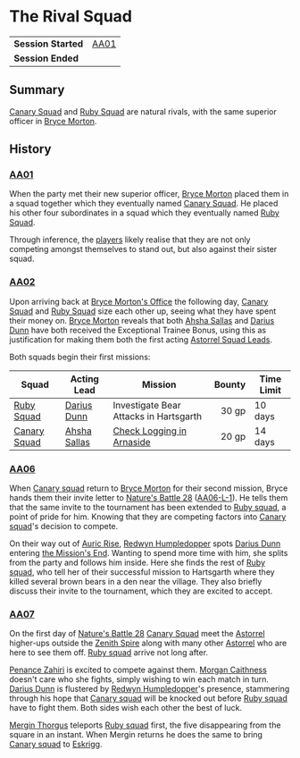 # The Rival Squad

|||
| --- | --- |
| **Session Started** | [AA01](../sessions/completed/AA01.md) | storyline.2
| **Session Ended** | |

## Summary

[Canary Squad](../organisations/astorrel/squads/canary-squad.md) and [Ruby Squad](../organisations/astorrel/squads/ruby-squad.md) are natural rivals, with the same superior officer in [Bryce Morton](../characters/bryce-morton.md).

## History

### [AA01](../sessions/completed/AA01.md)

When the party met their new superior officer, [Bryce Morton](../characters/bryce-morton.md) placed them in a squad together which they eventually named [Canary Squad](../organisations/astorrel/squads/canary-squad.md). He placed his other four subordinates in a squad which they eventually named [Ruby Squad](../organisations/astorrel/squads/ruby-squad.md).

Through inference, the [players](../../../players/logan.md) likely realise that they are not only competing amongst themselves to stand out, but also against their sister squad.

### [AA02](../sessions/completed/AA02.md)

Upon arriving back at [Bryce Morton's Office](../places/buildings/bryce-mortons-office.md) the following day, [Canary Squad](../organisations/astorrel/squads/canary-squad.md) and [Ruby Squad](../organisations/astorrel/squads/ruby-squad.md) size each other up, seeing what they have spent their money on. [Bryce Morton](../characters/bryce-morton.md) reveals that both [Ahsha Sallas](../characters/ahsha-sallas.md) and [Darius Dunn](../characters/darius-dunn.md) have both received the Exceptional Trainee Bonus, using this as justification for making them both the first acting [Astorrel Squad Leads](../organisations/astorrel/ranks/astorrel-squad-lead.md).

Both squads begin their first missions:

| Squad | Acting Lead | Mission | Bounty | Time Limit |
| --- | --- | --- | ---:| --- |
| [Ruby Squad](../organisations/astorrel/squads/ruby-squad.md) | [Darius Dunn](../characters/darius-dunn.md) | Investigate Bear Attacks in Hartsgarth | 30 gp | 10 days |
| [Canary Squad](../organisations/astorrel/squads/canary-squad.md) | [Ahsha Sallas](../characters/ahsha-sallas.md) | [Check Logging in Arnaside](ended/check-logging-in-arnaside.md) | 20 gp | 14 days |

### [AA06](../sessions/completed/AA06.md)

When [Canary squad](../organisations/astorrel/squads/canary-squad.md) return to [Bryce Morton](../characters/bryce-morton.md) for their second mission, Bryce hands them their invite letter to [Nature's Battle 28](ended/natures-battle-28.md) ([AA06-L-1](../letters/AA06-L-1.md)). He tells them that the same invite to the tournament has been extended to [Ruby squad](../organisations/astorrel/squads/ruby-squad.md), a point of pride for him. Knowing that they are competing factors into [Canary squad](../organisations/astorrel/squads/canary-squad.md)'s decision to compete.

On their way out of [Auric Rise](../places/buildings/auric-rise.md), [Redwyn Humpledopper](../characters/redwyn-humpledopper.md) spots [Darius Dunn](../characters/darius-dunn.md) entering [the Mission's End](../places/buildings/inns-taverns/the-missions-end.md). Wanting to spend more time with him, she splits from the party and follows him inside. Here she finds the rest of [Ruby squad](../organisations/astorrel/squads/ruby-squad.md), who tell her of their successful mission to Hartsgarth where they killed several brown bears in a den near the village. They also briefly discuss their invite to the tournament, which they are excited to accept.

### [AA07](../sessions/completed/AA07.md)

On the first day of [Nature's Battle 28](ended/natures-battle-28.md) [Canary Squad](../organisations/astorrel/squads/canary-squad.md) meet the [Astorrel](../organisations/astorrel/astorrel.md) higher-ups outside the [Zenith Spire](../places/buildings/zenith-spire.md) along with many other [Astorrel](../organisations/astorrel/astorrel.md) who are here to see them off. [Ruby squad](../organisations/astorrel/squads/ruby-squad.md) arrive not long after.

[Penance Zahiri](../characters/penance-zahiri.md) is excited to compete against them. [Morgan Caithness](../characters/morgan-caithness.md) doesn't care who she fights, simply wishing to win each match in turn. [Darius Dunn](../characters/darius-dunn.md) is flustered by [Redwyn Humpledopper](../characters/redwyn-humpledopper.md)'s presence, stammering through his hope that [Canary squad](../organisations/astorrel/squads/canary-squad.md) will be knocked out before [Ruby squad](../organisations/astorrel/squads/ruby-squad.md) have to fight them. Both sides wish each other the best of luck.

[Mergin Thorgus](../characters/mergin-thorgus.md) teleports [Ruby squad](../organisations/astorrel/squads/ruby-squad.md) first, the five disappearing from the square in an instant. When Mergin returns he does the same to bring [Canary squad](../organisations/astorrel/squads/canary-squad.md) to [Eskrigg](../places/cities/eskrigg.md).
